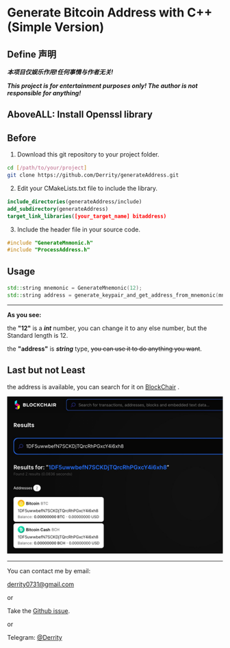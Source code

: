 # Generate Bitcoin Address with C++ (Simple Version)


## Define 声明


***本项目仅娱乐作用!任何事情与作者无关!***

***This project is for entertainment purposes only! The author is not responsible for anything!***


## **AboveALL: Install Openssl library**


## Before

1. Download this git repository to your project folder.
```bash
cd [/path/to/your/project]
git clone https://github.com/Derrity/generateAddress.git
```
2. Edit your CMakeLists.txt file to include the library.
```cmake
include_directories(generateAddress/include)
add_subdirectory(generateAddress)
target_link_libraries([your_target_name] bitaddress)
```
3. Include the header file in your source code.
```cpp
#include "GenerateMnmonic.h"
#include "ProcessAddress.h"
```

## Usage
```cpp
std::string mnemonic = GenerateMnemonic(12);
std::string address = generate_keypair_and_get_address_from_mnemonic(mnemonic.c_str());
```

-----

**As you see:**

the **"12"** is a ***int*** number, you can change it to any else number, but the Standard length is 12.

the **"address"** is ***string*** type, ~~you can use it to do anything you want~~.


## Last but not Least

the address is available, you can search for it on [BlockChair](https://blockchair.com/) .

![BlockChair](img/1.jpg)

----


You can contact me by email:

derrity0731@gmail.com

or

Take the [Github issue](https://github.com/Derrity/generateAddress/issues).

or 

Telegram: [@Derrity](https://t.me/Derrity)